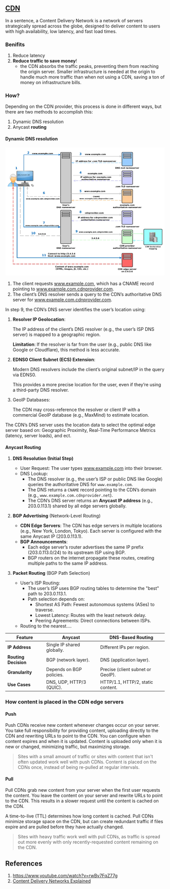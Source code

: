 ## [CDN](https://medium.com/globant/content-delivery-networks-explained-5a1feaa224c8#:~:text=The%20CDN%20uses%20its%20proprietary,website's%20content%20from%20the%20CDN.)

In a sentence, a Content Delivery Network is a network of servers strategically spread across the globe, designed to deliver content to users with high availability, low latency, and fast load times. 


### Benifits

1. Reduce latency
2. **Reduce traffic to save money**!
   * the CDN absorbs the traffic peaks, preventing them from reaching the origin server. Smaller infrastructure is needed at the origin to handle much more traffic than when not using a CDN, saving a ton of money on infrastructure bills.  


### How?

Depending on the CDN provider, this process is done in different ways, but there are two methods to accomplish this: 

1. Dynamic DNS resolution
2. Anycast **routing**

#### Dynamic DNS resolution

![dynamic_dns_resolution](./assets/0_whSBE8Rhki0K32Ru.webp)

1. The client requests www.example.com, which has a CNAME record pointing to www.example.com.cdnprovider.com.
2. The client’s DNS resolver sends a query to the CDN’s authoritative DNS server for www.example.com.cdnprovider.com.

In step 9, the CDN’s DNS server identifies the user’s location using:

   1. **Resolver IP Geolocation**:
        
        The IP address of the client’s DNS resolver (e.g., the user’s ISP DNS server) is mapped to a geographic region.
        
        **Limitation**: If the resolver is far from the user (e.g., public DNS like Google or Cloudflare), this method is less accurate.
   
   2. **EDNS0 Client Subnet (ECS) Extension**:

        Modern DNS resolvers include the client’s original subnet/IP in the query via EDNS0.

        This provides a more precise location for the user, even if they’re using a third-party DNS resolver.

   3. GeoIP Databases:

        The CDN may cross-reference the resolver or client IP with a commercial GeoIP database (e.g., MaxMind) to estimate location.

The CDN’s DNS server uses the location data to select the optimal edge server based on: Geographic Proximity, Real-Time Performance Metrics (latency, server loads), and ect.


#### Anycast Routing

1. **DNS Resolution (Initial Step)**
   * User Request: The user types www.example.com into their browser.
   * DNS Lookup:
     * The DNS resolver (e.g., the user’s ISP or public DNS like Google) queries the authoritative DNS for `www.example.com`.
     * The DNS returns a `CNAME` record pointing to the CDN’s domain (e.g., `www.example.com.cdnprovider.net`). 
     * The CDN’s DNS server returns an **Anycast IP address** (e.g., 203.0.113.1) shared by all edge servers globally.
  
2. **BGP Advertising** (Network-Level Routing)
   * **CDN Edge Servers**: The CDN has edge servers in multiple locations (e.g., New York, London, Tokyo). Each server is configured with the same Anycast IP (203.0.113.1).
   * **BGP Announcements**:
     * Each edge server’s router advertises the same IP prefix (203.0.113.0/24) to its upstream ISP using BGP.
     * BGP routers on the internet propagate these routes, creating multiple paths to the same IP address.

3. **Packet Routing** (BGP Path Selection)
   * User’s ISP Routing:
     * The user’s ISP uses BGP routing tables to determine the "best" path to 203.0.113.1.
     * Path selection depends on:
       * Shortest AS Path: Fewest autonomous systems (ASes) to traverse.
       * Lowest Latency: Routes with the least network delay.
       * Peering Agreements: Direct connections between ISPs.
    * Routing to the nearest.... 


| **Feature**          | **Anycast**                | **DNS-Based Routing**             |
| -------------------- | -------------------------- | --------------------------------- |
| **IP Address**       | Single IP shared globally. | Different IPs per region.         |
| **Routing Decision** | BGP (network layer).       | DNS (application layer).          |
| **Granularity**      | Depends on BGP policies.   | Precise (client subnet or GeoIP). |
| **Use Cases**        | DNS, UDP, HTTP/3 (QUIC).   | HTTP/1.1, HTTP/2, static content. |


### How content is placed in the CDN edge servers

#### Push 

Push CDNs receive new content whenever changes occur on your server. You take full responsibility for providing content, uploading directly to the CDN and rewriting URLs to point to the CDN. You can configure when content expires and when it is updated. Content is uploaded only when it is new or changed, minimizing traffic, but maximizing storage.

> Sites with a small amount of traffic or sites with content that isn't often updated work well with push CDNs. Content is placed on the CDNs once, instead of being re-pulled at regular intervals.

#### Pull 
Pull CDNs grab new content from your server when the first user requests the content. You leave the content on your server and rewrite URLs to point to the CDN. This results in a slower request until the content is cached on the CDN.

A time-to-live (TTL) determines how long content is cached. Pull CDNs minimize storage space on the CDN, but can create redundant traffic if files expire and are pulled before they have actually changed.

> Sites with heavy traffic work well with pull CDNs, as traffic is spread out more evenly with only recently-requested content remaining on the CDN.



## References

1. https://www.youtube.com/watch?v=rwBv7FqZ77g
2. [Content Delivery Networks Explained](https://medium.com/globant/content-delivery-networks-explained-5a1feaa224c8#:~:text=The%20CDN%20uses%20its%20proprietary,website's%20content%20from%20the%20CDN.)